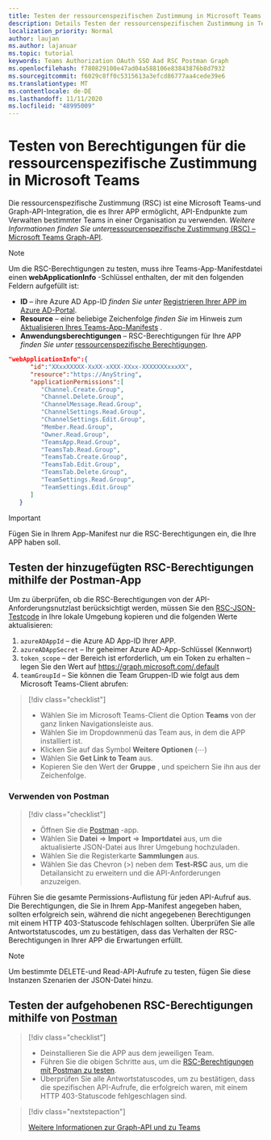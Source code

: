 ```yaml
---
title: Testen der ressourcenspezifischen Zustimmung in Microsoft Teams
description: Details Testen der ressourcenspezifischen Zustimmung in Teams mithilfe von Postman
localization_priority: Normal
author: laujan
ms.author: lajanuar
ms.topic: tutorial
keywords: Teams Authorization OAuth SSO Aad RSC Postman Graph
ms.openlocfilehash: f780829100e47ad04a588106e83843876b8d7932
ms.sourcegitcommit: f6029c8ff0c5315613a3efcd86777aa4cede39e6
ms.translationtype: MT
ms.contentlocale: de-DE
ms.lasthandoff: 11/11/2020
ms.locfileid: "48995009"
---
```

# <a name="test-resource-specific-consent-permissions--in-teams"></a>Testen von Berechtigungen für die ressourcenspezifische Zustimmung in Microsoft Teams

Die ressourcenspezifische Zustimmung (RSC) ist eine Microsoft Teams-und Graph-API-Integration, die es Ihrer APP ermöglicht, API-Endpunkte zum Verwalten bestimmter Teams in einer Organisation zu verwenden. *Weitere Informationen finden Sie unter*[ressourcenspezifische Zustimmung (RSC) – Microsoft Teams Graph-API](resource-specific-consent.md).  

> [!NOTE]
>Um die RSC-Berechtigungen zu testen, muss ihre Teams-App-Manifestdatei einen **webApplicationInfo** -Schlüssel enthalten, der mit den folgenden Feldern aufgefüllt ist:
>
> - **ID**  – ihre Azure AD App-ID *finden Sie unter* [Registrieren Ihrer APP im Azure AD-Portal](resource-specific-consent.md#register-your-app-with-microsoft-identity-platform-via-the-azure-ad-portal).
> - **Resource** – eine beliebige Zeichenfolge *finden Sie* im Hinweis zum [Aktualisieren Ihres Teams-App-Manifests](resource-specific-consent.md#update-your-teams-app-manifest) .
> - **Anwendungsberechtigungen** – RSC-Berechtigungen für Ihre APP *finden Sie unter* [ressourcenspezifische Berechtigungen](resource-specific-consent.md#resource-specific-permissions).

```json
"webApplicationInfo":{
      "id":"XXxxXXXXX-XxXX-xXXX-XXxx-XXXXXXXxxxXX",
      "resource":"https://AnyString",
      "applicationPermissions":[
         "Channel.Create.Group",
         "Channel.Delete.Group",
         "ChannelMessage.Read.Group",
         "ChannelSettings.Read.Group",
         "ChannelSettings.Edit.Group",
         "Member.Read.Group",
         "Owner.Read.Group",
         "TeamsApp.Read.Group",
         "TeamsTab.Read.Group",
         "TeamsTab.Create.Group",
         "TeamsTab.Edit.Group",
         "TeamsTab.Delete.Group",
         "TeamSettings.Read.Group",
         "TeamSettings.Edit.Group"
      ]
   }
```

>[!IMPORTANT]
>Fügen Sie in Ihrem App-Manifest nur die RSC-Berechtigungen ein, die Ihre APP haben soll.

## <a name="test-added-rsc-permissions-using-the-postman-app"></a>Testen der hinzugefügten RSC-Berechtigungen mithilfe der Postman-App

Um zu überprüfen, ob die RSC-Berechtigungen von der API-Anforderungsnutzlast berücksichtigt werden, müssen Sie den [RSC-JSON-Testcode](test-rsc-json-file.md) in Ihre lokale Umgebung kopieren und die folgenden Werte aktualisieren:

1. `azureADAppId`  – die Azure AD App-ID Ihrer APP.
1. `azureADAppSecret`  – Ihr geheimer Azure AD-App-Schlüssel (Kennwort)
1. `token_scope`  – der Bereich ist erforderlich, um ein Token zu erhalten – legen Sie den Wert auf https://graph.microsoft.com/.default
1. `teamGroupId` – Sie können die Team Gruppen-ID wie folgt aus dem Microsoft Teams-Client abrufen:

> [!div class="checklist"]
>
> * Wählen Sie im Microsoft Teams-Client die Option **Teams** von der ganz linken Navigationsleiste aus.
> * Wählen Sie im Dropdownmenü das Team aus, in dem die APP installiert ist.
> * Klicken Sie auf das Symbol **Weitere Optionen** (&#8943;)
> * Wählen Sie **Get Link to Team** aus. 
> * Kopieren Sie den Wert der **Gruppe** , und speichern Sie ihn aus der Zeichenfolge.

### <a name="using-postman"></a>Verwenden von Postman

> [!div class="checklist"]
>
> * Öffnen Sie die [Postman](https://www.postman.com) -app.
> * Wählen Sie **Datei**  =>  **Import**  =>  **Importdatei** aus, um die aktualisierte JSON-Datei aus Ihrer Umgebung hochzuladen.  
> * Wählen Sie die Registerkarte **Sammlungen** aus. 
> * Wählen Sie das Chevron (>) neben dem **Test-RSC** aus, um die Detailansicht zu erweitern und die API-Anforderungen anzuzeigen.

Führen Sie die gesamte Permissions-Auflistung für jeden API-Aufruf aus. Die Berechtigungen, die Sie in Ihrem App-Manifest angegeben haben, sollten erfolgreich sein, während die nicht angegebenen Berechtigungen mit einem HTTP 403-Statuscode fehlschlagen sollten. Überprüfen Sie alle Antwortstatuscodes, um zu bestätigen, dass das Verhalten der RSC-Berechtigungen in Ihrer APP die Erwartungen erfüllt.

>[!NOTE]
>Um bestimmte DELETE-und Read-API-Aufrufe zu testen, fügen Sie diese Instanzen Szenarien der JSON-Datei hinzu.

## <a name="test--revoked-rsc-permissions-using-postman"></a>Testen der aufgehobenen RSC-Berechtigungen mithilfe von [Postman](https://www.postman.com/)

> [!div class="checklist"]
>
> * Deinstallieren Sie die APP aus dem jeweiligen Team.
> * Führen Sie die obigen Schritte aus, um die [RSC-Berechtigungen mit Postman zu testen](#test-added-rsc-permissions-using-the-postman-app).
> * Überprüfen Sie alle Antwortstatuscodes, um zu bestätigen, dass die spezifischen API-Aufrufe, die erfolgreich waren, mit einem HTTP 403-Statuscode fehlgeschlagen sind.

> [!div class="nextstepaction"]
>
> [Weitere Informationen zur Graph-API und zu Teams](/graph/api/resources/teams-api-overview?view=graph-rest-1.0)
